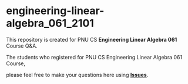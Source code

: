 # engineering-linear-algebra_061_2101
This repository is created for PNU CS **Engineering Linear Algebra 061** Course Q&amp;A. 

The students who registered for PNU CS Engineering Linear Algebra 061 Course, 

please feel free to make your questions here using [**Issues**](https://github.com/dengbuqi/engineering-linear-algebra_061_2101/issues).
